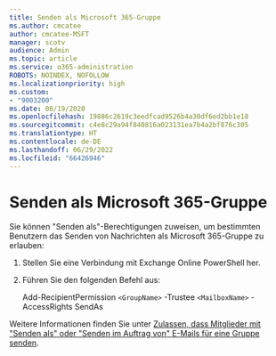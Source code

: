 ```yaml
---
title: Senden als Microsoft 365-Gruppe
ms.author: cmcatee
author: cmcatee-MSFT
manager: scotv
audience: Admin
ms.topic: article
ms.service: o365-administration
ROBOTS: NOINDEX, NOFOLLOW
ms.localizationpriority: high
ms.custom:
- "9003200"
ms.date: 08/19/2020
ms.openlocfilehash: 19886c2619c3eedfcad9526b4a30df6ed2bb1e18
ms.sourcegitcommit: c4e8c29a94f840816a023131ea7b4a2bf876c305
ms.translationtype: HT
ms.contentlocale: de-DE
ms.lasthandoff: 06/29/2022
ms.locfileid: "66426946"
---
```

# <a name="send-as-microsoft-365-group"></a>Senden als Microsoft 365-Gruppe

Sie können "Senden als"-Berechtigungen zuweisen, um bestimmten Benutzern das Senden von Nachrichten als Microsoft 365-Gruppe zu erlauben:  

1. Stellen Sie eine Verbindung mit Exchange Online PowerShell her.  

2. Führen Sie den folgenden Befehl aus:  

    Add-RecipientPermission `<GroupName>` -Trustee `<MailboxName>` -AccessRights SendAs

Weitere Informationen finden Sie unter [Zulassen, dass Mitglieder mit "Senden als" oder "Senden im Auftrag von" E-Mails für eine Gruppe senden](https://docs.microsoft.com/microsoft-365/admin/create-groups/allow-members-to-send-as-or-send-on-behalf-of-group).